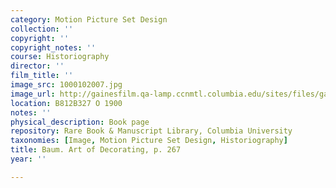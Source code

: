 ```yaml
---
category: Motion Picture Set Design
collection: ''
copyright: ''
copyright_notes: ''
course: Historiography
director: ''
film_title: ''
image_src: 1000102007.jpg
image_url: http://gainesfilm.qa-lamp.ccnmtl.columbia.edu/sites/files/gainesfilm/images/1000102007.jpg
location: B812B327 O 1900
notes: ''
physical_description: Book page
repository: Rare Book & Manuscript Library, Columbia University
taxonomies: [Image, Motion Picture Set Design, Historiography]
title: Baum. Art of Decorating, p. 267
year: ''

---
```

